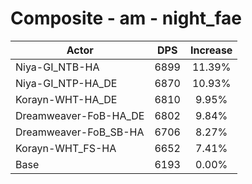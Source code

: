 # Composite - am - night_fae
| Actor | DPS | Increase |
|---|:---:|:---:|
|Niya-GI_NTB-HA|6899|11.39%|
|Niya-GI_NTP-HA_DE|6870|10.93%|
|Korayn-WHT-HA_DE|6810|9.95%|
|Dreamweaver-FoB-HA_DE|6802|9.84%|
|Dreamweaver-FoB_SB-HA|6706|8.27%|
|Korayn-WHT_FS-HA|6652|7.41%|
|Base|6193|0.00%|
